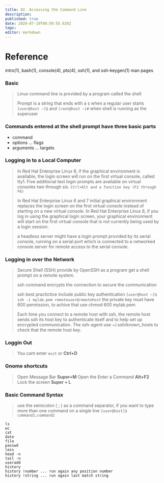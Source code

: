 ```yaml
---
title: 02. Accessing the Command Line
description: 
published: true
date: 2020-07-19T08:59:55.626Z
tags: 
editor: markdown
---
```


# Reference
intro(1), bash(1), console(4), pts(4), ssh(1), and ssh-keygen(1) man pages


### Basic
> Linux command line is provided by a program called the shell
>
> Prompt is a string that ends with a `$` when a regular user starts `[user@host ~]$` and `[root@host ~]#` when shell is running as the superuser
>

### Commands entered at the shell prompt have three basic parts

+	command
+	options ... flags
+ arguments ... targets

### Logging in to a Local Computer
>
> In Red Hat Enterprise Linux 8, if the graphical environment is available, the login screen will run on the first virtual console, called tty1. Five additional text login prompts are available on virtual consoles two through six. `Ctrl+Alt and a function key (F2 through F6)`
>
> In Red Hat Enterprise Linux 6 and 7 initial graphical environment replaces the login screen on the first virtual console instead of starting on a new virtual console.
>	In Red Hat Enterprise Linux 8, if you log in using the graphical login screen, your graphical environment will start on the first
virtual console that is not currently being used by a login session.
>
> a headless server might have a login prompt provided by its serial console, running on a serial port which is connected to a networked console server for remote access to the serial console.


### Logging in over the Network

> Secure Shell (SSH) provide by OpenSSH as a program get a shell prompt on a remote system.
>
> ssh command encrypts the connection to secure the communication
>
> ssh best practictice include public key authentication `[user@host ~]$ ssh -i mylab.pem remoteuser@remotehost` the private key must have 600 permission, to achive that use chmod 600 mylab.pem
> 
> Each time you connect to a remote host with ssh, the remote host sends ssh its host key to authenticate itself and to help set up encrypted communication. The ssh-agent use ~/.ssh/known_hosts to check that the remote host key.



### Loggin Out

> You cant enter `exit` or **Ctrl+D**



### Gnome shortcuts

> Open Message Bar **Super+M**
> Open the Enter a Command **Alt+F2**
> Lock the screen **Super + L** 

### Basic Command Syntax

>  use the semicolon ( ; ) as a command separator, if you want to type more than one command on a single line `[user@host]$ command1;command2`

```
ls
wc
cat
date
file
passwd
less
head -n
tail -n
useradd
history
history !number ... run again any position number
history !string ... run again last match string
```



